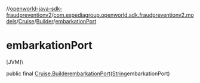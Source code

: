 //[openworld-java-sdk-fraudpreventionv2](../../../../index.md)/[com.expediagroup.openworld.sdk.fraudpreventionv2.models](../../index.md)/[Cruise](../index.md)/[Builder](index.md)/[embarkationPort](embarkation-port.md)

# embarkationPort

[JVM]\

public final [Cruise.Builder](index.md)[embarkationPort](embarkation-port.md)([String](https://docs.oracle.com/javase/8/docs/api/java/lang/String.html)embarkationPort)
